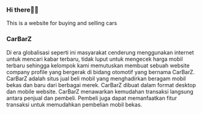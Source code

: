 ### Hi there👋🏻
This is a website for buying and selling cars

### CarBarZ

Di era globalisasi seperti ini masyarakat cenderung menggunakan internet untuk mencari kabar terbaru, tidak luput untuk mengecek harga mobil terbaru sehingga kelompok kami memutuskan membuat sebuah website company profile yang bergerak di bidang otomotif yang bernama CarBarZ. CarBarZ adalah situs jual beli mobil yang menghadirkan beragam mobil bekas dan baru dari berbagai merek. CarBarZ dibuat dalam format desktop dan mobile website. CarBarZ menawarkan kemudahan transaksi langsung antara penjual dan pembeli. Pembeli juga dapat memanfaatkan fitur transaksi untuk memudahkan pembelian mobil bekas.



